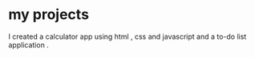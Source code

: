 # my projects
I created a calculator app using html , css and javascript  and a to-do list application .
